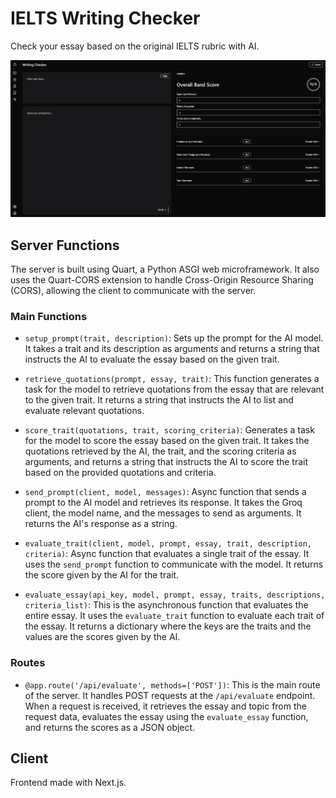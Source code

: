 # IELTS Writing Checker
Check your essay based on the original IELTS rubric with AI.

![showcase](./img/show.png)

## Server Functions

The server is built using Quart, a Python ASGI web microframework. It also uses the Quart-CORS extension to handle Cross-Origin Resource Sharing (CORS), allowing the client to communicate with the server.

### Main Functions

- `setup_prompt(trait, description)`: Sets up the prompt for the AI model. It takes a trait and its description as arguments and returns a string that instructs the AI to evaluate the essay based on the given trait.

- `retrieve_quotations(prompt, essay, trait)`: This function generates a task for the model to retrieve quotations from the essay that are relevant to the given trait. It returns a string that instructs the AI to list and evaluate relevant quotations.

- `score_trait(quotations, trait, scoring_criteria)`: Generates a task for the model to score the essay based on the given trait. It takes the quotations retrieved by the AI, the trait, and the scoring criteria as arguments, and returns a string that instructs the AI to score the trait based on the provided quotations and criteria.

- `send_prompt(client, model, messages)`: Async function that sends a prompt to the AI model and retrieves its response. It takes the Groq client, the model name, and the messages to send as arguments. It returns the AI's response as a string.

- `evaluate_trait(client, model, prompt, essay, trait, description, criteria)`: Async function that evaluates a single trait of the essay. It uses the `send_prompt` function to communicate with the model. It returns the score given by the AI for the trait.

- `evaluate_essay(api_key, model, prompt, essay, traits, descriptions, criteria_list)`: This is the asynchronous function that evaluates the entire essay. It uses the `evaluate_trait` function to evaluate each trait of the essay. It returns a dictionary where the keys are the traits and the values are the scores given by the AI.

### Routes

- `@app.route('/api/evaluate', methods=['POST'])`: This is the main route of the server. It handles POST requests at the `/api/evaluate` endpoint. When a request is received, it retrieves the essay and topic from the request data, evaluates the essay using the `evaluate_essay` function, and returns the scores as a JSON object.

## Client
Frontend made with Next.js.
